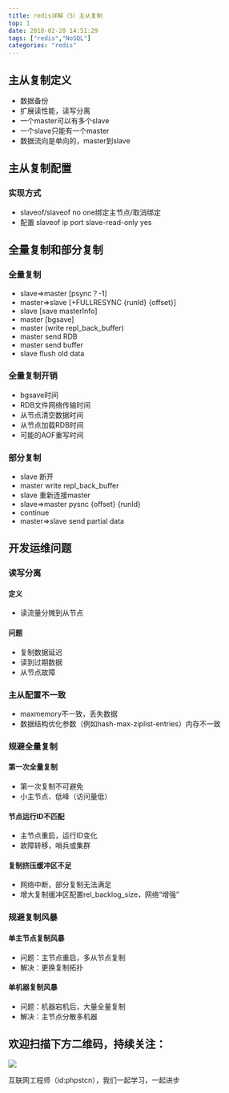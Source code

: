 ```yaml
---
title: redis详解（5）主从复制
top: 1
date: 2018-02-20 14:51:29
tags: ["redis","NoSQL"]
categories: "redis"
---
```


## 主从复制定义
- 数据备份
- 扩展读性能，读写分离
- 一个master可以有多个slave
- 一个slave只能有一个master
- 数据流向是单向的，master到slave

## 主从复制配置
### 实现方式
- slaveof/slaveof no one绑定主节点/取消绑定
- 配置
  slaveof ip port
  slave-read-only yes

## 全量复制和部分复制
### 全量复制
- slave=>master [psync？-1]
- master=>slave [+FULLRESYNC {runId} {offset}]
- slave [save masterInfo]
- master [bgsave]
- master (write repl_back_buffer)
- master send RDB
- master send buffer
- slave flush old data

### 全量复制开销
- bgsave时间
- RDB文件网络传输时间
- 从节点清空数据时间
- 从节点加载RDB时间
- 可能的AOF重写时间

### 部分复制
- slave 断开
- master write repl_back_buffer
- slave 重新连接master
- slave=>master pysnc {offset} {runId}
- continue
- master=>slave send partial data


## 开发运维问题
### 读写分离
#### 定义
- 读流量分摊到从节点
#### 问题
- 复制数据延迟
- 读到过期数据
- 从节点故障
### 主从配置不一致
- maxmemory不一致，丢失数据
- 数据结构优化参数（例如hash-max-ziplist-entries）内存不一致
### 规避全量复制
#### 第一次全量复制
- 第一次复制不可避免
- 小主节点、低峰（访问量低）
#### 节点运行ID不匹配
- 主节点重启，运行ID变化
- 故障转移，哨兵或集群
#### 复制挤压缓冲区不足
- 网络中断，部分复制无法满足
- 增大复制缓冲区配置rel_backlog_size，网络“增强” 
### 规避复制风暴
#### 单主节点复制风暴
- 问题：主节点重启，多从节点复制
- 解决：更换复制拓扑
#### 单机器复制风暴
- 问题：机器宕机后，大量全量复制
- 解决：主节点分散多机器
## 欢迎扫描下方二维码，持续关注：
![](https://ww1.sinaimg.cn/large/a616b9a4gy1g4xzv954a4j20760763yo.jpg)

互联网工程师（id:phpstcn），我们一起学习，一起进步
